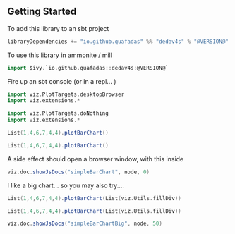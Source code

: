 ## Getting Started
To add this library to an sbt project
```scala
libraryDependencies += "io.github.quafadas" %% "dedav4s" % "@VERSION@"
```
To use this library in ammonite / mill
```scala
import $ivy.`io.github.quafadas::dedav4s:@VERSION@`
```

Fire up an sbt console (or in a repl... )

```scala mdoc
import viz.PlotTargets.desktopBrowser
import viz.extensions.*
```

```scala mdoc:reset:invisible
import viz.PlotTargets.doNothing
import viz.extensions.*
```

```scala mdoc
List(1,4,6,7,4,4).plotBarChart()
```
```scala mdoc:vegaspec:simpleBarChart
List(1,4,6,7,4,4).plotBarChart()
```

A side effect should open a browser window, with this inside

```scala mdoc:js:invisible
viz.doc.showJsDocs("simpleBarChart", node, 0)
```

I like a big chart... so you may also try.... 

```scala mdoc
List(1,4,6,7,4,4).plotBarChart(List(viz.Utils.fillDiv))
```
```scala mdoc:vegaspec:simpleBarChartBig
List(1,4,6,7,4,4).plotBarChart(List(viz.Utils.fillDiv))
```
```scala mdoc:js:invisible
viz.doc.showJsDocs("simpleBarChartBig", node, 50)
```